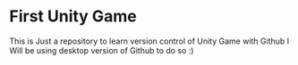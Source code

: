 <p> <h1> First Unity Game </h1></p>
<p> This is Just a repository to learn version control of Unity Game with Github I Will be using desktop version of Github to do so :) </p>
